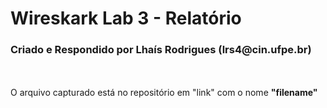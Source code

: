 <h1>Wireskark Lab 3 - Relatório</h1>
<h3>Criado e Respondido por <b>Lhaís Rodrigues (lrs4@cin.ufpe.br)</b></h3>
<br>
<br>
O arquivo capturado está no repositório em "link" com o nome <b>"filename"</b>
